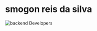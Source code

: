# smogon reis da silva

<img src="https://cdn.discordapp.com/attachments/809587222151299082/1268936523081056361/5fd6cc5a7105d045fe4d3ea8e239682a.jpg?ex=66ae3cba&is=66aceb3a&hm=be70dd769a8e9682fd0d1ddda04528f10cddc660625399b769f37f546bf051dd&" alt="backend Developers">
